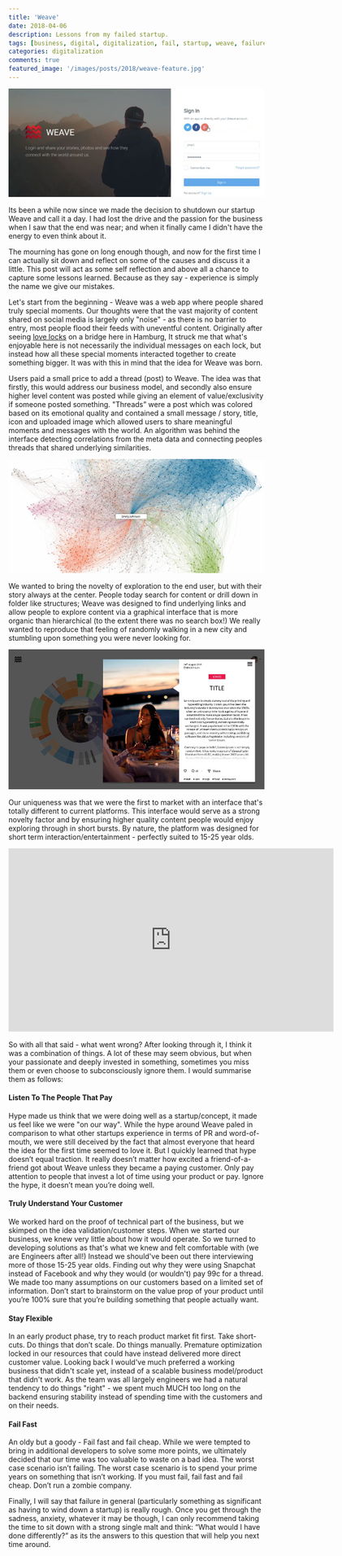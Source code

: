 ```yaml
---
title: 'Weave'
date: 2018-04-06
description: Lessons from my failed startup.
tags: [business, digital, digitalization, fail, startup, weave, failure, social, d3, learn, algorithm, entrepreneur]
categories: digitalization
comments: true
featured_image: '/images/posts/2018/weave-feature.jpg'
---
```


![](/images/posts/2018/weave-1.jpg)

Its been a while now since we made the decision to shutdown our startup Weave and call it a day. I had lost the drive and the passion for the business when I saw that the end was near; and when it finally came I didn't have the energy to even think about it. 

The mourning has gone on long enough though, and now for the first time I can actually sit down and reflect on some of the causes and discuss it a little. This post will act as some self reflection and above all a chance to capture some lessons learned. Because as they say - experience is simply the name we give our mistakes.

Let's start from the beginning - Weave was a web app where people shared truly special moments. Our thoughts were that the vast majority of content shared on social media is largely only "noise" - as there is no barrier to entry, most people flood their feeds with uneventful content. Originally after seeing [love locks](https://en.wikipedia.org/wiki/Love_lock) on a bridge here in Hamburg, It struck me that what's enjoyable here is not necessarily the individual messages on each lock, but instead how all these special moments interacted together to create something bigger. It was with this in mind that the idea for Weave was born. 

Users paid a small price to add a thread (post) to Weave. The idea was that firstly, this would address our business model, and secondly also ensure higher level content was posted while giving an element of value/exclusivity if someone posted something. "Threads” were a post which was colored based on its emotional quality and contained a small message / story, title, icon and uploaded image which allowed users to share meaningful moments and messages with the world. An algorithm was behind the interface detecting correlations from the meta data and connecting peoples threads that shared underlying similarities. 

![](/images/posts/2018/weave-2.jpg)

We wanted to bring the novelty of exploration to the end user, but with their story always at the center. People today search for content or drill down in folder like structures; Weave was designed to find underlying links and allow people to explore content via a graphical interface that is more organic than hierarchical (to the extent there was no search box!) We really wanted to reproduce that feeling of randomly walking in a new city and stumbling upon something you were never looking for.

![](/images/posts/2018/weave-3.jpg)

Our uniqueness was that we were the first to market with an interface that's totally different to current platforms. This interface would serve as a strong novelty factor and by ensuring higher quality content people would enjoy exploring through in short bursts. By nature, the platform was designed for short term interaction/entertainment - perfectly suited to 15-25 year olds.

<iframe src="https://player.vimeo.com/video/141699064?autoplay=0&title=0&byline=0&portrait=0" width="640" height="360" frameborder="0" allowfullscreen></iframe>

So with all that said - what went wrong? After looking through it, I think it was a combination of things. A lot of these may seem obvious, but when your passionate and deeply invested in something, sometimes you miss them or even choose to subconsciously ignore them. I would summarise them as follows:

#### Listen To The People That Pay
Hype made us think that we were doing well as a startup/concept, it made us feel like we were "on our way". While the hype around Weave paled in comparison to what other startups experience in terms of PR and word-of-mouth, we were still deceived by the fact that almost everyone that heard the idea for the first time seemed to love it. But I quickly learned that hype doesn’t equal traction. It really doesn’t matter how excited a friend-of-a-friend got about Weave unless they became a paying customer. Only pay attention to people that invest a lot of time using your product or pay. Ignore the hype, it doesn’t mean you’re doing well.

#### Truly Understand Your Customer
We worked hard on the proof of technical part of the business, but we skimped on the idea validation/customer steps. When we started our business, we knew very little about how it would operate. So we turned to developing solutions as that's what we knew and felt comfortable with (we are Engineers after all!) Instead we should've been out there interviewing more of those 15-25 year olds. Finding out why they were using Snapchat instead of Facebook and why they would (or wouldn't) pay 99c for a thread. We made too many assumptions on our customers based on a limited set of information. Don’t start to brainstorm on the value prop of your product until you’re 100% sure that you’re building something that people actually want.

#### Stay Flexible
In an early product phase, try to reach product market fit first. Take short-cuts. Do things that don’t scale. Do things manually. Premature optimization locked in our resources that could have instead delivered more direct customer value. Looking back I would've much preferred a working business that didn't scale yet, instead of a scalable business model/product that didn't work. As the team was all largely engineers we had a natural tendency to do things "right" - we spent much MUCH too long on the backend ensuring stability instead of spending time with the customers and on their needs.

#### Fail Fast
An oldy but a goody - Fail fast and fail cheap. While we were tempted to bring in additional developers to solve some more points, we ultimately decided that our time was too valuable to waste on a bad idea. The worst case scenario isn’t failing. The worst case scenario is to spend your prime years on something that isn’t working. If you must fail, fail fast and fail cheap. Don’t run a zombie company.

Finally, I will say that failure in general (particularly something as significant as having to wind down a startup) is really rough. Once you get through the sadness, anxiety, whatever it may be though, I can only recommend taking the time to sit down with a strong single malt and think: “What would I have done differently?” as its the answers to this question that will help you next time around.